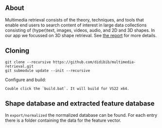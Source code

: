 ## About
Multimedia retrieval consists of the theory, techniques, and tools that enable end users to search content of interest in large data collections consisting of (hyper)text, images, videos, audio, and 2D and 3D shapes. In our app we focussed on 3D shape retrieval. See [the report](https://github.com/didibib/multimedia-retrieval/blob/main/report.pdf) for more details.

## Cloning
    git clone --recursive https://github.com/didibib/multimedia-retrieval.git
    git submodule update --init --recursive

Configure and build:

    Couble click the `build.bat`. It will build for VS22 x64.
    
## Shape database and extracted feature database

In `export/normalized` the normalized database can be found. For each entry there is a folder containing the data for the feature vector.

